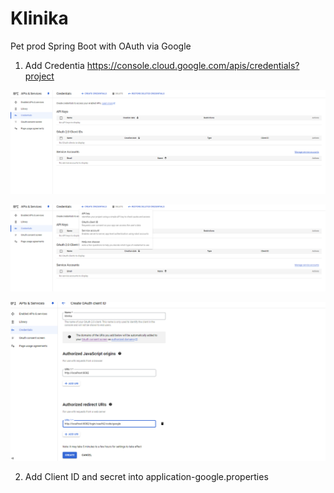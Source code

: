 # Klinika
Pet prod Spring Boot with OAuth via Google

1. Add Credentia 
https://console.cloud.google.com/apis/credentials?project

![alt text](src/main/resources/images/image.png)

![alt text](src/main/resources/images/image-1.png)

![alt text](src/main/resources/images/image-2.png)

2. Add Client ID and secret into application-google.properties

